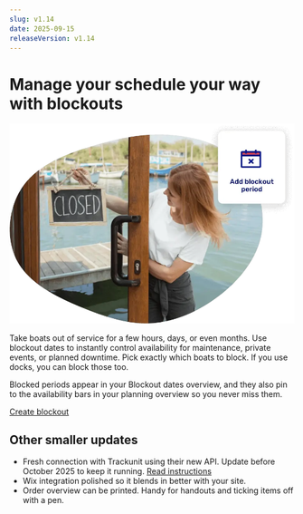 ```yaml
---
slug: v1.14
date: 2025-09-15
releaseVersion: v1.14
---
```


# Manage your schedule your way with blockouts

![Photo of a girl hanging a closed sign](./images/v0.14.blockout_periods.webp)

Take boats out of service for a few hours, days, or even months. Use blockout dates to instantly control availability for maintenance, private events, or planned downtime. Pick exactly which boats to block. If you use docks, you can block those too.

Blocked periods appear in your Blockout dates overview, and they also pin to the availability bars in your planning overview so you never miss them.


[Create blockout](https://dashboard.letsbook.app/blocks)

## Other smaller updates

- Fresh connection with Trackunit using their new API. Update before October 2025 to keep it running. [Read instructions](https://support.letsbook.app/article/138-connected-fleet)
- Wix integration polished so it blends in better with your site.
- Order overview can be printed. Handy for handouts and ticking items off with a pen.
